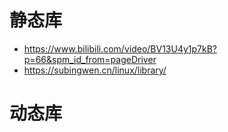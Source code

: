 # 静态库

* https://www.bilibili.com/video/BV13U4y1p7kB?p=66&spm_id_from=pageDriver
* https://subingwen.cn/linux/library/

# 动态库


